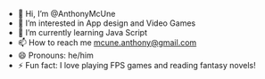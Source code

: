 - 👋 Hi, I’m @AnthonyMcUne
- 👀 I’m interested in App design and Video Games
- 🌱 I’m currently learning Java Script
- 📫 How to reach me mcune.anthony@gmail.com
- 😄 Pronouns: he/him
- ⚡ Fun fact: I love playing FPS games and reading fantasy novels!

<!---
AnthonyMcUne/AnthonyMcUne is a ✨ special ✨ repository because its `README.md` (this file) appears on your GitHub profile.
You can click the Preview link to take a look at your changes.
--->
